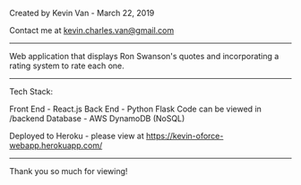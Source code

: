 Created by Kevin Van - March 22, 2019

Contact me at kevin.charles.van@gmail.com

---------------------------------------

Web application that displays Ron Swanson's quotes and incorporating a rating system to rate each one.

---------------------------------------

Tech Stack:

Front End - React.js
Back End - Python Flask
	Code can be viewed in /backend 
Database - AWS DynamoDB (NoSQL)

Deployed to Heroku - please view at https://kevin-oforce-webapp.herokuapp.com/

-------------------------------------

Thank you so much for viewing!

